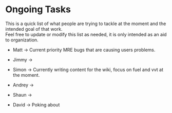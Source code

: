 # Ongoing Tasks

This is a quick list of what people are trying to tackle at the moment and the intended goal of that work.  
Feel free to update or modify this list as needed, it is only intended as an aid to organization.

- Matt -> Current priority MRE bugs that are causing users problems.  

- Jimmy ->

- Simon -> Currently writing content for the wiki, focus on fuel and vvt at the moment.

- Andrey ->

- Shaun ->

- David -> Poking about
